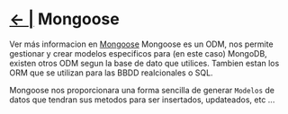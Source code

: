 # [← |](https://github.com/VGamezz19/skylab-boot-notes/blob/master/semana08/) Mongoose

Ver más informacion en [Mongoose](http://mongoosejs.com/)
Mongoose es un ODM, nos permite gestionar y crear modelos especificos para (en este caso) MongoDB, existen otros ODM segun la base de dato que utilices. Tambien estan los ORM que se utilizan para las BBDD realcionales o SQL.

Mongoose nos proporcionara una forma sencilla de generar `Modelos` de datos que tendran sus metodos para ser insertados, updateados, etc ... 